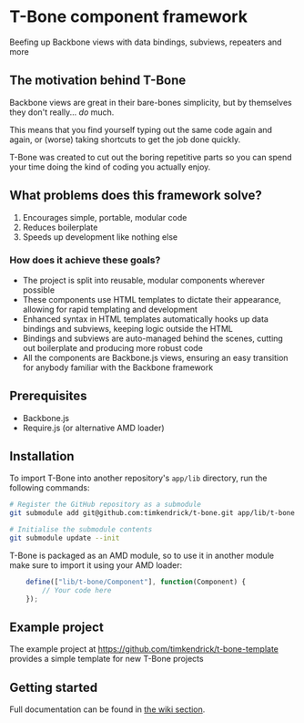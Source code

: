 T-Bone component framework
==========================

Beefing up Backbone views with data bindings, subviews, repeaters and more


## The motivation behind T-Bone

Backbone views are great in their bare-bones simplicity, but by themselves they don't really... _do_ much.

This means that you find yourself typing out the same code again and again, or (worse) taking shortcuts to get the job done quickly.

T-Bone was created to cut out the boring repetitive parts so you can spend your time doing the kind of coding you actually enjoy. 


## What problems does this framework solve?

1. Encourages simple, portable, modular code
2. Reduces boilerplate
3. Speeds up development like nothing else


### How does it achieve these goals?

* The project is split into reusable, modular components wherever possible
* These components use HTML templates to dictate their appearance, allowing for rapid templating and development
* Enhanced syntax in HTML templates automatically hooks up data bindings and subviews, keeping logic outside the HTML
* Bindings and subviews are auto-managed behind the scenes, cutting out boilerplate and producing more robust code
* All the components are Backbone.js views, ensuring an easy transition for anybody familiar with the Backbone framework


## Prerequisites

* Backbone.js
* Require.js (or alternative AMD loader)


## Installation

To import T-Bone into another repository's `app/lib` directory, run the following commands:

``` bash
# Register the GitHub repository as a submodule
git submodule add git@github.com:timkendrick/t-bone.git app/lib/t-bone

# Initialise the submodule contents
git submodule update --init
```

T-Bone is packaged as an AMD module, so to use it in another module make sure to import it using your AMD loader:

```javascript
	define(["lib/t-bone/Component"], function(Component) {
		// Your code here
	});
```


## Example project

The example project at https://github.com/timkendrick/t-bone-template provides a simple template for new T-Bone projects


## Getting started

Full documentation can be found in [the wiki section](https://github.com/timkendrick/t-bone/wiki).